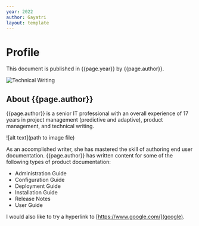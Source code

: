 ```yaml
---
year: 2022
author: Gayatri
layout: template
---
```


# Profile

This document is published in {{page.year}} by {{page.author}}.

![Technical Writing](https://image.shutterstock.com/image-photo/double-exposure-womans-hands-making-260nw-1517340614.jpg)

## About {{page.author}}
{{page.author}} is a senior IT professional with an overall experience of 17 years in project management (predictive and adaptive), product management, and technical writing.

![alt text](path to image file)

As an accomplished writer, she has mastered the skill of authoring end user documentation. {{page.author}} has written content for some of the following types of product documentation:

-  Administration Guide
-  Configuration Guide
-  Deployment Guide
-  Installation Guide
-  Release Notes
-  User Guide
  

I would also like to try a hyperlink to [https://www.google.com/](google).